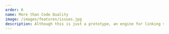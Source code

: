 ```yaml
---
order: 6
name: More than Code Quality
image: /images/features/issues.jpg
description: Although this is just a prototype, an engine for linking source code with the Pharo issue tracker used Renraku to report issues that might be related with a certain piece of code. As the result the developers of the issue linking could focus on the algorithm itself, as the output was handled by the tools that use Renraku.
---
```

